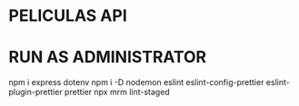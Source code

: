 # PELICULAS API



# RUN AS ADMINISTRATOR
npm i express dotenv
npm i -D nodemon eslint eslint-config-prettier eslint-plugin-prettier prettier
npx mrm lint-staged
